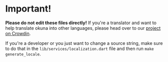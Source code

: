 # Important!

**Please do not edit these files directly!** If you're a translator and want to help translate okuna into other languages, please head over to our [project on Crowdin](https://crowdin.com/project/okuna).

If you're a developer or you just want to change a source string, make sure to do that in the `lib/services/localization.dart` file and then run `make generate_locale`.
